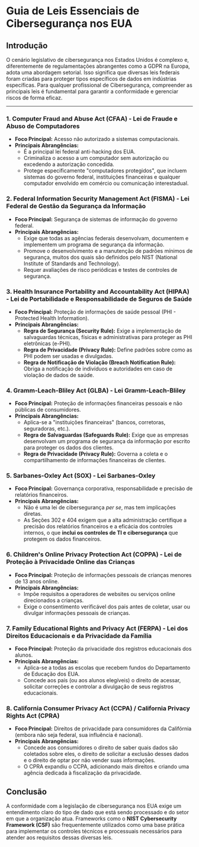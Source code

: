 # Guia de Leis Essenciais de Cibersegurança nos EUA

## Introdução

O cenário legislativo de cibersegurança nos Estados Unidos é complexo e, diferentemente de regulamentações abrangentes como a GDPR na Europa, adota uma abordagem setorial. Isso significa que diversas leis federais foram criadas para proteger tipos específicos de dados em indústrias específicas. Para qualquer profissional de Cibersegurança, compreender as principais leis é fundamental para garantir a conformidade e gerenciar riscos de forma eficaz.

---

### 1. Computer Fraud and Abuse Act (CFAA) - Lei de Fraude e Abuso de Computadores

- **Foco Principal:** Acesso não autorizado a sistemas computacionais.
- **Principais Abrangências:**
  - É a principal lei federal anti-hacking dos EUA.
  - Criminaliza o acesso a um computador sem autorização ou excedendo a autorização concedida.
  - Protege especificamente "computadores protegidos", que incluem sistemas do governo federal, instituições financeiras e qualquer computador envolvido em comércio ou comunicação interestadual.

### 2. Federal Information Security Management Act (FISMA) - Lei Federal de Gestão da Segurança da Informação

- **Foco Principal:** Segurança de sistemas de informação do governo federal.
- **Principais Abrangências:**
  - Exige que todas as agências federais desenvolvam, documentem e implementem um programa de segurança da informação.
  - Promove o desenvolvimento e a manutenção de padrões mínimos de segurança, muitos dos quais são definidos pelo NIST (National Institute of Standards and Technology).
  - Requer avaliações de risco periódicas e testes de controles de segurança.

### 3. Health Insurance Portability and Accountability Act (HIPAA) - Lei de Portabilidade e Responsabilidade de Seguros de Saúde

- **Foco Principal:** Proteção de informações de saúde pessoal (PHI - Protected Health Information).
- **Principais Abrangências:**
  - **Regra de Segurança (Security Rule):** Exige a implementação de salvaguardas técnicas, físicas e administrativas para proteger as PHI eletrônicas (e-PHI).
  - **Regra de Privacidade (Privacy Rule):** Define padrões sobre como as PHI podem ser usadas e divulgadas.
  - **Regra de Notificação de Violação (Breach Notification Rule):** Obriga a notificação de indivíduos e autoridades em caso de violação de dados de saúde.

### 4. Gramm-Leach-Bliley Act (GLBA) - Lei Gramm-Leach-Bliley

- **Foco Principal:** Proteção de informações financeiras pessoais e não públicas de consumidores.
- **Principais Abrangências:**
  - Aplica-se a "instituições financeiras" (bancos, corretoras, seguradoras, etc.).
  - **Regra de Salvaguardas (Safeguards Rule):** Exige que as empresas desenvolvam um programa de segurança da informação por escrito para proteger os dados dos clientes.
  - **Regra de Privacidade (Privacy Rule):** Governa a coleta e o compartilhamento de informações financeiras de clientes.

### 5. Sarbanes-Oxley Act (SOX) - Lei Sarbanes-Oxley

- **Foco Principal:** Governança corporativa, responsabilidade e precisão de relatórios financeiros.
- **Principais Abrangências:**
  - Não é uma lei de cibersegurança *per se*, mas tem implicações diretas.
  - As Seções 302 e 404 exigem que a alta administração certifique a precisão dos relatórios financeiros e a eficácia dos controles internos, o que **inclui os controles de TI e cibersegurança** que protegem os dados financeiros.

### 6. Children's Online Privacy Protection Act (COPPA) - Lei de Proteção à Privacidade Online das Crianças

- **Foco Principal:** Proteção de informações pessoais de crianças menores de 13 anos online.
- **Principais Abrangências:**
  - Impõe requisitos a operadores de websites ou serviços online direcionados a crianças.
  - Exige o consentimento verificável dos pais antes de coletar, usar ou divulgar informações pessoais de crianças.

### 7. Family Educational Rights and Privacy Act (FERPA) - Lei dos Direitos Educacionais e da Privacidade da Família

- **Foco Principal:** Proteção da privacidade dos registros educacionais dos alunos.
- **Principais Abrangências:**
  - Aplica-se a todas as escolas que recebem fundos do Departamento de Educação dos EUA.
  - Concede aos pais (ou aos alunos elegíveis) o direito de acessar, solicitar correções e controlar a divulgação de seus registros educacionais.

### 8. California Consumer Privacy Act (CCPA) / California Privacy Rights Act (CPRA)

- **Foco Principal:** Direitos de privacidade para consumidores da Califórnia (embora não seja federal, sua influência é nacional).
- **Principais Abrangências:**
  - Concede aos consumidores o direito de saber quais dados são coletados sobre eles, o direito de solicitar a exclusão desses dados e o direito de optar por não vender suas informações.
  - O CPRA expandiu o CCPA, adicionando mais direitos e criando uma agência dedicada à fiscalização da privacidade.

## Conclusão

A conformidade com a legislação de cibersegurança nos EUA exige um entendimento claro do tipo de dado que está sendo processado e do setor em que a organização atua. Frameworks como o **NIST Cybersecurity Framework (CSF)** são frequentemente utilizados como uma base prática para implementar os controles técnicos e processuais necessários para atender aos requisitos dessas diversas leis.